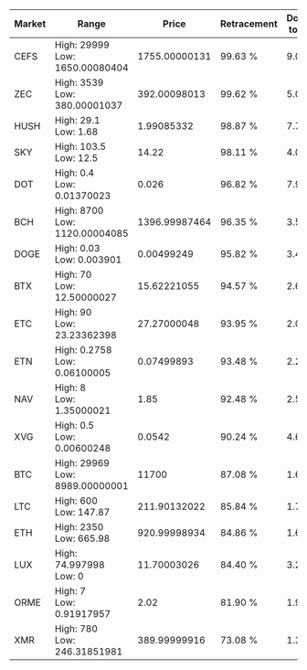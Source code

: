 | Market | Range | Price| Retracement | Doubles to 50% |
| --- | --- | --- | --- | --- |
| CEFS | High: 29999<br />Low: 1650.00080404 | 1755.00000131 | 99.63 % | 9.02 |
| ZEC | High: 3539<br />Low: 380.00001037 | 392.00098013 | 99.62 % | 5.00 |
| HUSH | High: 29.1<br />Low: 1.68 | 1.99085332 | 98.87 % | 7.73 |
| SKY | High: 103.5<br />Low: 12.5 | 14.22 | 98.11 % | 4.08 |
| DOT | High: 0.4<br />Low: 0.01370023 | 0.026 | 96.82 % | 7.96 |
| BCH | High: 8700<br />Low: 1120.00004085 | 1396.99987464 | 96.35 % | 3.51 |
| DOGE | High: 0.03<br />Low: 0.003901 | 0.00499249 | 95.82 % | 3.40 |
| BTX | High: 70<br />Low: 12.50000027 | 15.62221055 | 94.57 % | 2.64 |
| ETC | High: 90<br />Low: 23.23362398 | 27.27000048 | 93.95 % | 2.08 |
| ETN | High: 0.2758<br />Low: 0.06100005 | 0.07499893 | 93.48 % | 2.25 |
| NAV | High: 8<br />Low: 1.35000021 | 1.85 | 92.48 % | 2.53 |
| XVG | High: 0.5<br />Low: 0.00600248 | 0.0542 | 90.24 % | 4.67 |
| BTC | High: 29969<br />Low: 8989.00000001 | 11700 | 87.08 % | 1.66 |
| LTC | High: 600<br />Low: 147.87 | 211.90132022 | 85.84 % | 1.76 |
| ETH | High: 2350<br />Low: 665.98 | 920.99998934 | 84.86 % | 1.64 |
| LUX | High: 74.997998<br />Low: 0 | 11.70003026 | 84.40 % | 3.21 |
| ORME | High: 7<br />Low: 0.91917957 | 2.02 | 81.90 % | 1.96 |
| XMR | High: 780<br />Low: 246.31851981 | 389.99999916 | 73.08 % | 1.32 |
